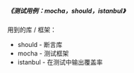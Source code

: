 ##### 《测试用例：mocha，should，istanbul》

用到的库 / 框架：

- should - 断言库
- mocha - 测试框架
- istanbul - 在测试中输出覆盖率

